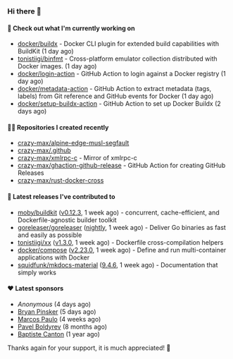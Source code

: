 ### Hi there 👋

#### 👷 Check out what I'm currently working on

- [docker/buildx](https://github.com/docker/buildx) - Docker CLI plugin for extended build capabilities with BuildKit (1 day ago)
- [tonistiigi/binfmt](https://github.com/tonistiigi/binfmt) - Cross-platform emulator collection distributed with Docker images. (1 day ago)
- [docker/login-action](https://github.com/docker/login-action) - GitHub Action to login against a Docker registry (1 day ago)
- [docker/metadata-action](https://github.com/docker/metadata-action) - GitHub Action to extract metadata (tags, labels) from Git reference and GitHub events for Docker (1 day ago)
- [docker/setup-buildx-action](https://github.com/docker/setup-buildx-action) - GitHub Action to set up Docker Buildx (2 days ago)

#### 👨‍💻 Repositories I created recently

- [crazy-max/alpine-edge-musl-segfault](https://github.com/crazy-max/alpine-edge-musl-segfault)
- [crazy-max/.github](https://github.com/crazy-max/.github)
- [crazy-max/xmlrpc-c](https://github.com/crazy-max/xmlrpc-c) - Mirror of xmlrpc-c
- [crazy-max/ghaction-github-release](https://github.com/crazy-max/ghaction-github-release) - GitHub Action for creating GitHub Releases
- [crazy-max/rust-docker-cross](https://github.com/crazy-max/rust-docker-cross)

#### 🚀 Latest releases I've contributed to

- [moby/buildkit](https://github.com/moby/buildkit) ([v0.12.3](https://github.com/moby/buildkit/releases/tag/v0.12.3), 1 week ago) - concurrent, cache-efficient, and Dockerfile-agnostic builder toolkit
- [goreleaser/goreleaser](https://github.com/goreleaser/goreleaser) ([nightly](https://github.com/goreleaser/goreleaser/releases/tag/nightly), 1 week ago) - Deliver Go binaries as fast and easily as possible
- [tonistiigi/xx](https://github.com/tonistiigi/xx) ([v1.3.0](https://github.com/tonistiigi/xx/releases/tag/v1.3.0), 1 week ago) - Dockerfile cross-compilation helpers
- [docker/compose](https://github.com/docker/compose) ([v2.23.0](https://github.com/docker/compose/releases/tag/v2.23.0), 1 week ago) - Define and run multi-container applications with Docker
- [squidfunk/mkdocs-material](https://github.com/squidfunk/mkdocs-material) ([9.4.6](https://github.com/squidfunk/mkdocs-material/releases/tag/9.4.6), 1 week ago) - Documentation that simply works

#### ❤️ Latest sponsors
- _Anonymous_ (4 days ago)
- [Bryan Pinsker](https://github.com/BryanPinsker) (5 days ago)
- [Marcos Paulo](https://github.com/mr-soulfox) (4 weeks ago)
- [Pavel Boldyrev](https://github.com/bpg) (8 months ago)
- [Baptiste Canton](https://github.com/batmac) (1 year ago)

Thanks again for your support, it is much appreciated! 🙏
